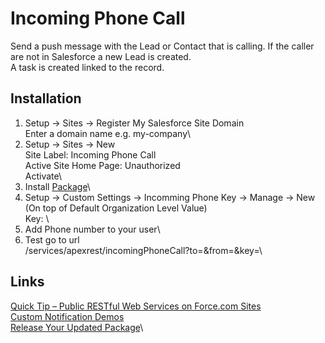 # Incoming Phone Call

Send a push message with the Lead or Contact that is calling. If the caller are not in Salesforce a new Lead is created.\
A task is created linked to the record.

## Installation

1. Setup -> Sites -> Register My Salesforce Site Domain\
Enter a domain name e.g. my-company\
2. Setup -> Sites -> New\
Site Label: Incoming Phone Call\
Active Site Home Page: Unauthorized\
Activate\
3. Install [Package](https://login.salesforce.com/packaging/installPackage.apexp?p0=04tf4000004PtnSAAS)\
4. Setup -> Custom Settings -> Incomming Phone Key -> Manage -> New (On top of Default Organization Level Value)\
Key: <key>\
5. Add Phone number to your user\
6. Test go to url\
<the domain>/services/apexrest/incomingPhoneCall?to=<caller number>&from=<receiver number>&key=<key>\


## Links
[Quick Tip – Public RESTful Web Services on Force.com Sites](https://developer.salesforce.com/blogs/developer-relations/2012/02/quick-tip-public-restful-web-services-on-force-com-sites.html)\
[Custom Notification Demos](https://github.com/afawcett/customnotificationdemo)\
[Release Your Updated Package](https://trailhead.salesforce.com/content/learn/projects/perm-set-unlocked/perm-set-unlocked-release)\